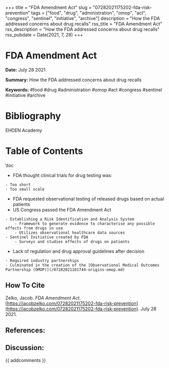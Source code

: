+++
title = "FDA Amendment Act"
slug = "07282021175202-fda-risk-prevention"
tags = ["food", "drug", "administration", "omop", "act", "congress", "sentinel", "initiative", "archive"]
description = "How the FDA addressed concerns about drug recalls"
rss_title = "FDA Amendment Act"
rss_description = "How the FDA addressed concerns about drug recalls"
rss_pubdate = Date(2021, 7, 28)
+++



FDA Amendment Act
=========

**Date:** July 28 2021

**Summary:** How the FDA addressed concerns about drug recalls

**Keywords:** #food #drug #administration #omop #act #congress #sentinel #initiative #archive

Bibliography
==========

EHDEN Academy

Table of Contents
=========

\toc

  * FDA thought clinical trials for drug testing was:

```
- Too short
- Too small scale
```

  * FDA requested observational testing of released drugs based on actual patients
  * US Congress passed the FDA Amendment Act

```
- Establishing a Risk Identification and Analysis System
	- Framework to generate evidence to characterise any possible effects from drugs in use
	- Utilizes observational healthcare data sources
- Sentinel Initiative created by FDA
	- Surveys and studies effects of drugs on patients
```

  * Lack of regulation and drug approval guidelines after decision

```
- Required industry partnerships 
- Culminated in the creation of the [Observational Medical Outcomes Partnership (OMOP)](/07282021181744-origins-omop.md)
```
## How To Cite

 Zelko, Jacob. _FDA Amendment Act_. [https://jacobzelko.com/07282021175202-fda-risk-prevention](https://jacobzelko.com/07282021175202-fda-risk-prevention). July 28 2021.
## References:
## Discussion: 

{{ addcomments }}
